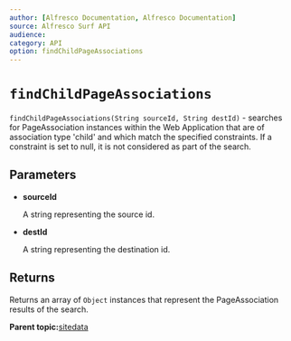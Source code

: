 ```yaml
---
author: [Alfresco Documentation, Alfresco Documentation]
source: Alfresco Surf API
audience: 
category: API
option: findChildPageAssociations
---
```


# `findChildPageAssociations`

`findChildPageAssociations(String sourceId, String destId)` - searches for PageAssociation instances within the Web Application that are of association type 'child' and which match the specified constraints. If a constraint is set to null, it is not considered as part of the search.

## Parameters

-   **sourceId**

    A string representing the source id.

-   **destId**

    A string representing the destination id.


## Returns

Returns an array of `Object` instances that represent the PageAssociation results of the search.

**Parent topic:**[sitedata](../references/APISurf-sitedata.md)

